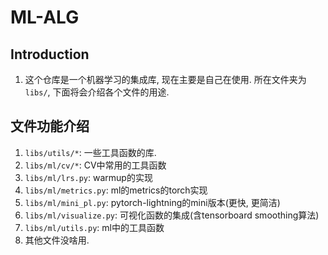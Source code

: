 # ML-ALG


## Introduction
1. 这个仓库是一个机器学习的集成库, 现在主要是自己在使用. 所在文件夹为`libs/`, 下面将会介绍各个文件的用途.


## 文件功能介绍
1. `libs/utils/*`: 一些工具函数的库.
2. `libs/ml/cv/*`: CV中常用的工具函数
3. `libs/ml/lrs.py`: warmup的实现
4. `libs/ml/metrics.py`: ml的metrics的torch实现
5. `libs/ml/mini_pl.py`: pytorch-lightning的mini版本(更快, 更简洁)
6. `libs/ml/visualize.py`: 可视化函数的集成(含tensorboard smoothing算法)
7. `libs/ml/utils.py`: ml中的工具函数
8. 其他文件没啥用. 



